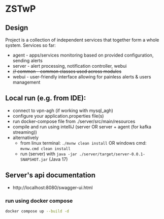 # ZSTwP
## Design
Project is a collection of independent services that together form a whole system. Services so far:
* agent - apps/services monitoring based on provided configuration, sending alerts
* server - alert processing, notification controller, webui
* ~~// common - common classes used across modules~~
* webui - user-friendly interface allowing for painless alerts & users management

## Local run (e.g. from IDE):
* connect to vpn-agh (if working with mysql_agh)
* configure your application.properties file(s)
* run docker-compose file from ./server/src/main/resources
* compile and run using intelliJ (server OR server + agent (for kafka streaming))
* alternatively
  * from linux terminal: `./mvnw clean install` OR windows cmd: `mvnw.cmd clean install` 
  + run (server) with `java -jar ./server/target/server-0.0.1-SNAPSHOT.jar` (Java 17)

## Server's api documentation
* http://localhost:8080/swagger-ui.html


### run using docker compose

```bash
docker compose up --build -d
```
